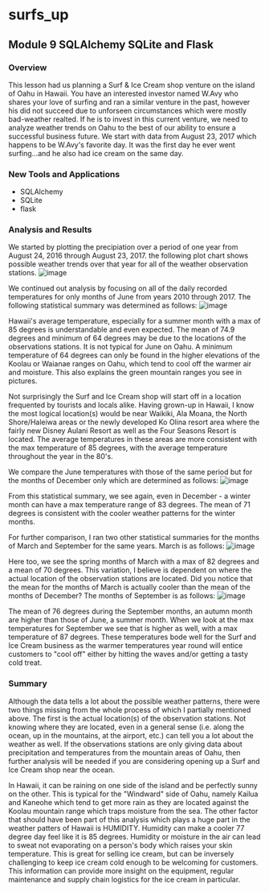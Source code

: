 # surfs_up
## Module 9 SQLAlchemy SQLite and Flask

### Overview
This lesson had us planning a Surf & Ice Cream shop venture on the island of Oahu in Hawaii.  You have an interested investor named W.Avy who shares your love of surfing and ran a similar venture in the past, however his did not succeed due to unforseen circumstances which were mostly bad-weather realted.  If he is to invest in this current venture, we need to analyze weather trends on Oahu to the best of our ability to ensure a successful business future.  We start with data from August 23, 2017 which happens to be W.Avy's favorite day.  It was the first day he ever went surfing...and he also had ice cream on the same day.

### New Tools and Applications
* SQLAlchemy
* SQLite
* flask

### Analysis and Results
We started by plotting the precipiation over a period of one year from August 24, 2016 through August 23, 2017.  the following plot chart shows possible weather trends over that year for all of the weather observation stations.
![image](https://user-images.githubusercontent.com/99851509/168515035-8e642d8f-f4a9-4b63-a0ea-2e70c0cdef50.png)

We continued out analysis by focusing on all of the daily recorded temperatures for only months of June from years 2010 through 2017.  The following statistical summary was determined as follows:
![image](https://user-images.githubusercontent.com/99851509/168515355-3fd3d937-763e-459c-ad26-cdbae931c91f.png)

Hawaii's average temperature, especially for a summer month with a max of 85 degrees is understandable and even expected.  The mean of 74.9 degrees and minimum of 64 degrees may be due to the locations of the observations stations.  It is not typical for June on Oahu.  A minimum temperature of 64 degrees can only be found in the higher elevations of the Koolau or Waianae ranges on Oahu, which tend to cool off the warmer air and moisture.  This also explains the green mountain ranges you see in pictures.

Not surprisingly the Surf and Ice Cream shop will start off in a location frequented by tourists and locals alike.  Having grown-up in Hawaii, I know the most logical location(s) would be near Waikiki, Ala Moana, the North Shore/Haleiwa areas or the newly developed Ko Olina resort area where the fairly new Disney Aulani Resort as well as the Four Seasons Resort is located.  The average temperatures in these areas are more consistent with the max temperature of 85 degrees, with the average temperature throughout the year in the 80's.

We compare the June temperatures with those of the same period but for the months of December only which are determined as follows:
![image](https://user-images.githubusercontent.com/99851509/168520010-3188ca48-0b2a-42da-b19e-2339fb0efd5f.png)

From this statistical summary, we see again, even in December - a winter month can have a max temperature range of 83 degrees.  The mean of 71 degrees is consistent with the cooler weather patterns for the winter months.

For further comparison, I ran two other statistical summaries for the months of March and September for the same years.  March is as follows:
![image](https://user-images.githubusercontent.com/99851509/168522389-52add6f0-b998-430f-9e93-e6ef2627ba26.png)

Here too, we see the spring months of March with a max of 82 degrees and a mean of 70 degrees.  This variation, I believe is dependent on where the actual location of the observation stations are located.  Did you notice that the mean for the months of March is actually cooler than the mean of the months of December?
The months of September is as follows:
![image](https://user-images.githubusercontent.com/99851509/168522816-6987f461-a6b6-4d03-8fc6-17d9c4021186.png)

The mean of 76 degrees during the September months, an autumn month are higher than those of June, a summer month.  When we look at the max temperatures for September we see that is higher as well, with a max temperature of 87 degrees.  These temperatures bode well for the Surf and Ice Cream business as the warmer temperatures year round will entice customers to "cool off" either by hitting the waves and/or getting a tasty cold treat.

### Summary
Although the data tells a lot about the possible weather patterns, there were two things missing from the whole process of which I partially mentioned above.  The first is the actual location(s) of the observation stations.  Not knowing where they are located, even in a general sense (i.e. along the ocean, up in the mountains, at the airport, etc.) can tell you a lot about the weather as well.  If the observations stations are only giving data about precipitation and temperatures from the mountain areas of Oahu, then further analysis will be needed if you are considering opening up a Surf and Ice Cream shop near the ocean.

In Hawaii, it can be raining on one side of the island and be perfectly sunny on the other.  This is typical for the "Windward" side of Oahu, namely Kailua and Kaneohe which tend to get more rain as they are located against the Koolau mountain range which traps moisture from the sea.  The other factor that should have been part of this analysis which plays a huge part in the weather patters of Hawaii is HUMIDITY.  Humidity can make a cooler 77 degree day feel like it is 85 degrees.  Humidity or moisture in the air can lead to sweat not evaporating on a person's body which raises your skin temperature.  This is great for selling ice cream, but can be inversely challenging to keep ice cream cold enough to be welcoming for customers.  This information can provide more insight on the equipment, regular maintenance and supply chain logistics for the ice cream in particular.




